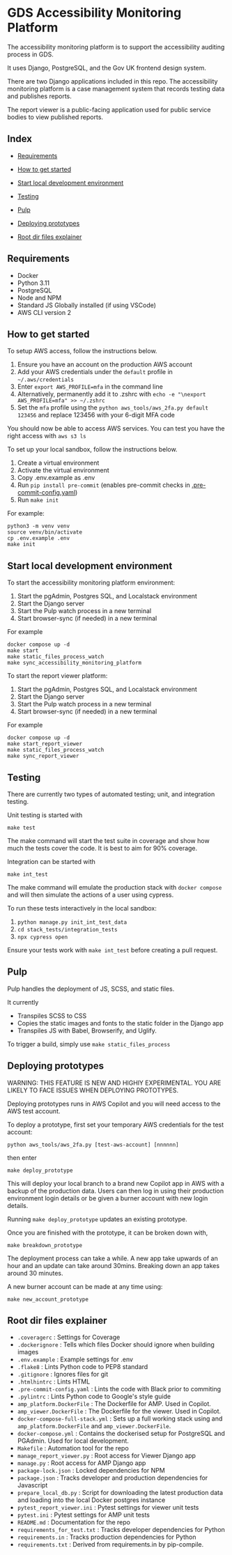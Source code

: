 # GDS Accessibility Monitoring Platform

The accessibility monitoring platform is to support the accessibility auditing process in GDS.

It uses Django, PostgreSQL, and the Gov UK frontend design system.

There are two Django applications included in this repo. The accessibility monitoring platform is a case management system that records testing data and publishes reports.

The report viewer is a public-facing application used for public service bodies to view published reports.

## Index

- [Requirements](#requirements)

- [How to get started](#how-to-get-started)

- [Start local development environment](#start-local-development-environment)

- [Testing](#testing)

- [Pulp](#pulp)

- [Deploying prototypes](#deploying-prototypes)

- [Root dir files explainer](#root-dir-files-explainer)

## Requirements

- Docker
- Python 3.11
- PostgreSQL
- Node and NPM
- Standard JS Globally installed (if using VSCode)
- AWS CLI version 2

## How to get started

To setup AWS access, follow the instructions below.

1. Ensure you have an account on the production AWS account
2. Add your AWS credentials under the `default` profile in `~/.aws/credentials`
3. Enter `export AWS_PROFILE=mfa` in the command line
4. Alternatively, permanently add it to .zshrc with `echo -e "\nexport AWS_PROFILE=mfa" >> ~/.zshrc`
5. Set the `mfa` profile using the `python aws_tools/aws_2fa.py default 123456` and replace 123456 with your 6-digit MFA code

You should now be able to access AWS services. You can test you have the right access with `aws s3 ls`

To set up your local sandbox, follow the instructions below.

1. Create a virtual environment
2. Activate the virtual environment
3. Copy .env.example as .env
4. Run `pip install pre-commit` (enables pre-commit checks in
[.pre-commit-config.yaml](https://github.com/alphagov/accessibility-monitoring-platform/blob/dev/.pre-commit-config.yaml))
5. Run `make init`

For example:

```
python3 -m venv venv
source venv/bin/activate
cp .env.example .env
make init
```

## Start local development environment

To start the accessibility monitoring platform environment:

1. Start the pgAdmin, Postgres SQL, and Localstack environment
2. Start the Django server
3. Start the Pulp watch process in a new terminal
4. Start browser-sync (if needed) in a new terminal

For example

```
docker compose up -d
make start
make static_files_process_watch
make sync_accessibility_monitoring_platform
```

To start the report viewer platform:

1. Start the pgAdmin, Postgres SQL, and Localstack environment
2. Start the Django server
3. Start the Pulp watch process in a new terminal
4. Start browser-sync (if needed) in a new terminal

For example

```
docker compose up -d
make start_report_viewer
make static_files_process_watch
make sync_report_viewer
```


## Testing

There are currently two types of automated testing; unit, and integration testing.

Unit testing is started with

```
make test
```

The make command will start the test suite in coverage and show how much the tests cover the code. It is best to aim for 90% coverage.

Integration can be started with

```
make int_test
```

The make command will emulate the production stack with `docker compose` and will then simulate the actions of a user using cypress.

To run these tests interactively in the local sandbox:

1. `python manage.py init_int_test_data`
1. `cd stack_tests/integration_tests`
1. `npx cypress open`

Ensure your tests work with `make int_test` before creating a pull request.


## Pulp

Pulp handles the deployment of JS, SCSS, and static files.

It currently
- Transpiles SCSS to CSS
- Copies the static images and fonts to the static folder in the Django app
- Transpiles JS with Babel, Browserify, and Uglify.

To trigger a build, simply use `make static_files_process`

## Deploying prototypes

WARNING: THIS FEATURE IS NEW AND HIGHlY EXPERIMENTAL. YOU ARE LIKELY TO FACE ISSUES WHEN DEPLOYING PROTOTYPES.

Deploying prototypes runs in AWS Copilot and you will need access to the AWS test account.

To deploy a prototype, first set your temporary AWS credentials for the test account:

`python aws_tools/aws_2fa.py [test-aws-account] [nnnnnn]`

then enter

```
make deploy_prototype
```

This will deploy your local branch to a brand new Copilot app in AWS with a backup of the production data.
Users can then log in using their production environment login details or be given a burner account with new login details.

Running `make deploy_prototype` updates an existing prototype.

Once you are finished with the prototype, it can be broken down with,

```
make breakdown_prototype
```

The deployment process can take a while. A new app take upwards of an hour and an update can take around 30mins. Breaking down an app takes around 30 minutes.

A new burner account can be made at any time using:

```
make new_account_prototype
```

## Root dir files explainer

- `.coveragerc` : Settings for Coverage
- `.dockerignore` : Tells which files Docker should ignore when building images
- `.env.example` : Example settings for .env
- `.flake8` : Lints Python code to PEP8 standard
- `.gitignore` : Ignores files for git
- `.htmlhintrc` : Lints HTML
- `.pre-commit-config.yaml` : Lints the code with Black prior to commiting
- `.pylintrc` : Lints Python code to Google's style guide
- `amp_platform.DockerFile` : The Dockerfile for AMP. Used in Copilot.
- `amp_viewer.DockerFile` : The Dockerfile for the viewer. Used in Copilot.
- `docker-compose-full-stack.yml` : Sets up a full working stack using and `amp_platform.DockerFile` and `amp_viewer.DockerFile`.
- `docker-compose.yml` : Contains the dockerised setup for PostgreSQL and PGAdmin. Used for local development.
- `Makefile` : Automation tool for the repo
- `manage_report_viewer.py` : Root access for Viewer Django app
- `manage.py` : Root access for AMP Django app
- `package-lock.json` : Locked dependencies for NPM
- `package.json` : Tracks developer and production dependencies for Javascript
- `prepare_local_db.py` : Script for downloading the latest production data and loading into the local Docker postgres instance
- `pytest_report_viewer.ini` : Pytest settings for viewer unit tests
- `pytest.ini` : Pytest settings for AMP unit tests
- `README.md` : Documentation for the repo
- `requirements_for_test.txt` : Tracks developer dependencies for Python
- `requirements.in` : Tracks production dependencies for Python
- `requirements.txt` : Derived from requirements.in by pip-compile.
